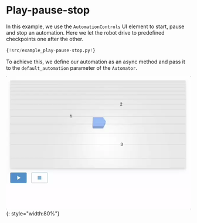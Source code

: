 # Play-pause-stop

In this example, we use the `AutomationControls` UI element to start, pause and stop an automation.
Here we let the robot drive to predefined checkpoints one after the other.

```python
{!src/example_play-pause-stop.py!}
```

To achieve this, we define our automation as an async method and pass it to the `default_automation` parameter of the `Automator`.

![Click-and-drive](play-pause-stop.webp){: style="width:80%"}
